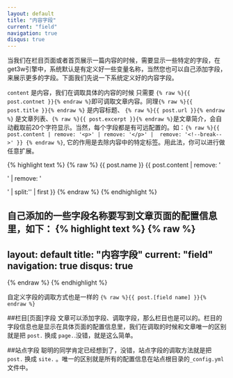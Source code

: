 ```yaml
---
layout: default
title: "内容字段"
current: "field"
navigation: true
disqus: true
---
```


当我们在栏目页面或者首页展示一篇内容的时候，需要显示一些特定的字段，在get3w引擎中，系统默认是有定义好一些变量名称，当然您也可以自己添加字段，来展示更多的字段。下面我们先说一下系统定义好的内容字段。

`content` 是内容，我们在调取具体的内容的时候 只需要 `{% raw %}{{ post.contnet }}{% endraw %}`即可调取文章内容。同理`{% raw %}{{ post.title }}{% endraw %}` 是内容标题、 `{% raw %}{{ post.url }}{% endraw %}` 是文章列表、`{% raw %}{{ post.excerpt }}{% endraw %}`是文章简介，会自动截取前20个字符显示。当然，每个字段都是有可远配置的。如：`{% raw %}{{ post.content | remove: '<p>' | remove: '</p>' |  remove: '<!--break-->' }} {% endraw %}`, 它的作用是去除内容中的特定标签。用此法，你可以进行做任意扩展。

{% highlight text %}
{% raw %}
{{ post.name }}
{{ post.content | remove: '<p>' | remove: '</p>' | split:'<!--break-->' | first }}</span>
{% endraw %}
{% endhighlight %}

自己添加的一些字段名称要写到文章页面的配置信息里，如下：
{% highlight text %}
{% raw %}
---
layout: default
title: "内容字段"
current: "field"
navigation: true
disqus: true
---
{% endraw %}
{% endhighlight %}

自定义字段的调取方式也是一样的 `{% raw %}{{ post.[field name] }}{% endraw %}`

##栏目[页面]字段
文章可以添加字段、调取字段，那么栏目也是可以的。栏目的字段信息也是显示在具体页面的配置信息里，我们在调取的时候和文章唯一的区别就是把 `post.` 换成 `page.`.没错，就是这么简单。

##站点字段
聪明的同学肯定已经想到了，没错，站点字段的调取方法就是把 `post.` 换成 `site.` 。唯一的区别就是所有的配置信息在站点根目录的`_config.yml`文件中。
